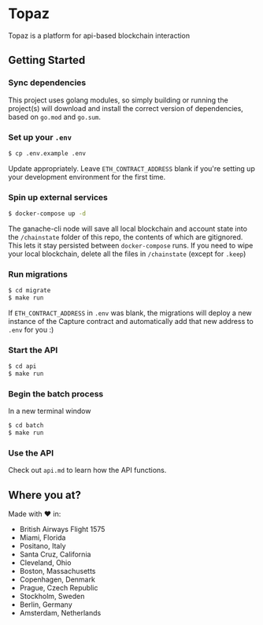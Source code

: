 # Topaz

Topaz is a platform for api-based blockchain interaction

## Getting Started

### Sync dependencies

This project uses golang modules, so simply building or running the project(s) will download and install the correct version of dependencies, based on `go.mod` and `go.sum`.

### Set up your `.env`

```sh
$ cp .env.example .env
```

Update appropriately. Leave `ETH_CONTRACT_ADDRESS` blank if you're setting up your development environment for the first time.

### Spin up external services

```sh
$ docker-compose up -d
```

The ganache-cli node will save all local blockchain and account state into the `/chainstate` folder of this repo, the contents of which are gitignored. This lets it stay persisted between `docker-compose` runs. If you need to wipe your local blockchain, delete all the files in `/chainstate` (except for `.keep`)

### Run migrations

```sh
$ cd migrate
$ make run
```

If `ETH_CONTRACT_ADDRESS` in `.env` was blank, the migrations will deploy a new instance of the Capture contract and automatically add that new address to `.env` for you :)

### Start the API

```sh
$ cd api
$ make run
```

### Begin the batch process

In a new terminal window

```sh
$ cd batch
$ make run
```

### Use the API

Check out `api.md` to learn how the API functions.

## Where you at?

Made with :heart: in:
* British Airways Flight 1575
* Miami, Florida
* Positano, Italy
* Santa Cruz, California
* Cleveland, Ohio
* Boston, Massachusetts
* Copenhagen, Denmark
* Prague, Czech Republic
* Stockholm, Sweden
* Berlin, Germany
* Amsterdam, Netherlands
